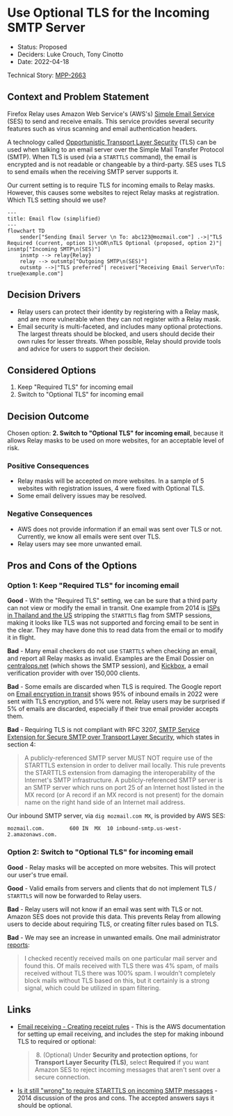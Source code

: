 # Use Optional TLS for the Incoming SMTP Server

- Status: Proposed
- Deciders: Luke Crouch, Tony Cinotto
- Date: 2022-04-18

Technical Story: [MPP-2663](https://mozilla-hub.atlassian.net/browse/MPP-2847)

## Context and Problem Statement

Firefox Relay uses Amazon Web Service's (AWS's) [Simple Email Service][SES]
(SES) to send and receive emails. This service provides several security
features such as virus scanning and email authentication headers.

A technology called [Opportunistic Transport Layer Security][STARTTLS] (TLS)
can be used when talking to an email server over the Simple Mail Transfer
Protocol (SMTP). When TLS is used (via a `STARTTLS` command), the email is
encrypted and is not readable or changeable by a third-party. SES uses TLS to
send emails when the receiving SMTP server supports it.

Our current setting is to require TLS for incoming emails to Relay masks.
However, this causes some websites to reject Relay masks at registration. Which
TLS setting should we use?

```mermaid
---
title: Email flow (simplified)
---
flowchart TD
    sender["Sending Email Server \n To: abc123@mozmail.com"] .->|"TLS Required (current, option 1)\nOR\nTLS Optional (proposed, option 2)"| insmtp["Incoming SMTP\n(SES)"]
    insmtp --> relay{Relay}
    relay --> outsmtp["Outgoing SMTP\n(SES)"]
    outsmtp -->|"TLS preferred"| receiver["Receiving Email Server\nTo: true@example.com"]
```

[SES]: https://docs.aws.amazon.com/ses/latest/dg/Welcome.html
[STARTTLS]: https://en.wikipedia.org/wiki/Opportunistic_TLS

## Decision Drivers

- Relay users can protect their identity by registering with a Relay mask, and
  are more vulnerable when they can not register with a Relay mask.
- Email security is multi-faceted, and includes many optional protections. The
  largest threats should be blocked, and users should decide their own rules
  for lesser threats. When possible, Relay should provide tools and advice for
  users to support their decision.

## Considered Options

1. Keep "Required TLS" for incoming email
2. Switch to "Optional TLS" for incoming email

## Decision Outcome

Chosen option: **2. Switch to "Optional TLS" for incoming email**, because it
allows Relay masks to be used on more websites, for an acceptable level of
risk.

### Positive Consequences

- Relay masks will be accepted on more websites. In a sample of 5 websites with
  registration issues, 4 were fixed with Optional TLS.
- Some email delivery issues may be resolved.

### Negative Consequences

- AWS does not provide information if an email was sent over TLS or not.
  Currently, we know all emails were sent over TLS.
- Relay users may see more unwanted email.

## Pros and Cons of the Options

### Option 1: Keep "Required TLS" for incoming email

**Good** - With the "Required TLS" setting, we can be sure that a third party
can not view or modify the email in transit. One example from 2014 is
[ISPs in Thailand and the US][EFF-STARTTLS] stripping the `STARTTLS` flag
from SMTP sessions, making it looks like TLS was not supported and forcing
email to be sent in the clear. They may have done this to read data from the
email or to modify it in flight.

**Bad** - Many email checkers do not use `STARTTLS` when checking an email, and
report all Relay masks as invalid. Examples are the Email Dossier on
[centralops.net][CENTRALOPS] (which shows the SMTP session), and
[Kickbox][KICKBOX], a email verification provider with over 150,000 clients.

**Bad** - Some emails are discarded when TLS is required. The Google report on
[Email encryption in transit][GOOGLE-EMAIL] shows 95% of inbound emails in 2022
were sent with TLS encryption, and 5% were not. Relay users may be surprised if
5% of emails are discarded, especially if their true email provider accepts
them.

**Bad** - Requiring TLS is not compliant with RFC 3207,
[SMTP Service Extension for Secure SMTP over Transport Layer Security][RFC3207],
which states in section 4:

> A publicly-referenced SMTP server MUST NOT require use of the
> STARTTLS extension in order to deliver mail locally. This rule
> prevents the STARTTLS extension from damaging the interoperability of
> the Internet's SMTP infrastructure. A publicly-referenced SMTP
> server is an SMTP server which runs on port 25 of an Internet host
> listed in the MX record (or A record if an MX record is not present)
> for the domain name on the right hand side of an Internet mail
> address.

Our inbound SMTP server, via `dig mozmail.com MX`, is provided by AWS SES:

```
mozmail.com.		600	IN	MX	10 inbound-smtp.us-west-2.amazonaws.com.
```

[EFF-STARTTLS]: https://www.eff.org/deeplinks/2014/11/starttls-downgrade-attacks
[GOOGLE-EMAIL]: https://transparencyreport.google.com/safer-email/overview
[RFC3207]: https://www.rfc-editor.org/rfc/rfc3207
[CENTRALOPS]: https://centralops.net/co/
[KICKBOX]: https://kickbox.com/

### Option 2: Switch to "Optional TLS" for incoming email

**Good** - Relay masks will be accepted on more websites. This will protect
our user's true email.

**Good** - Valid emails from servers and clients that do not implement TLS /
`STARTTLS` will now be forwarded to Relay users.

**Bad** - Relay users will not know if an email was sent with TLS or not.
Amazon SES does not provide this data. This prevents Relay from allowing users
to decide about requiring TLS, or creating filter rules based on TLS.

**Bad** - We may see an increase in unwanted emails. One mail administrator
[reports][SERVERFAULT_COMMENT]:

> I checked recently received mails on one particular mail server and found
> this. Of mails received with TLS there was 4% spam, of mails received without
> TLS there was 100% spam. I wouldn't completely block mails without TLS based
> on this, but it certainly is a strong signal, which could be utilized in spam
> filtering.

[SERVERFAULT_COMMENT]: https://serverfault.com/questions/623692/is-it-still-wrong-to-require-starttls-on-incoming-smtp-messages#comment747643_623692

## Links

- [Email receiving - Creating receipt rules][SES_RULES] -
  This is the AWS documentation for setting up email receiving, and includes
  the step for making inbound TLS to required or optional:

  > &#8239;8. (Optional) Under **Security and protection options**, for **Transport
  > Layer Security (TLS)**, select **Required** if you want Amazon SES to
  > reject incoming messages that aren't sent over a secure connection.

- [Is it still "wrong" to require STARTTLS on incoming SMTP messages][SERVERFAULT_Q] -
  2014 discussion of the pros and cons. The accepted answers says it should be optional.

[SES_RULES]: https://docs.aws.amazon.com/ses/latest/dg/receiving-email-receipt-rules-console-walkthrough.html
[SERVERFAULT_Q]: https://serverfault.com/q/623692/3455
